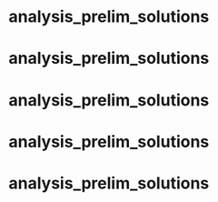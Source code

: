 # analysis_prelim_solutions
# analysis_prelim_solutions
# analysis_prelim_solutions
# analysis_prelim_solutions
# analysis_prelim_solutions

